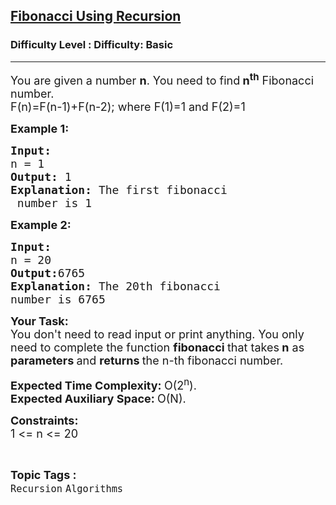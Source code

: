 <h2><a href="https://www.geeksforgeeks.org/problems/fibonacci-using-recursion/1?page=1&category=Recursion&sortBy=difficulty">Fibonacci Using Recursion</a></h2><h3>Difficulty Level : Difficulty: Basic</h3><hr><div class="problems_problem_content__Xm_eO"><p><span style="font-size:18px">You are given a number <strong>n</strong>. You need to find<strong> n<sup>th</sup></strong> Fibonacci number.<br>
F(n)=F(n-1)+F(n-2); where F(1)=1 and F(2)=1</span></p>

<p><span style="font-size:18px"><strong>Example 1:</strong></span></p>

<pre><span style="font-size:18px"><strong>Input:
</strong>n = 1
<strong>Output: </strong>1<strong>
Explanation: </strong>The first fibonacci
 number is 1
</span></pre>

<p><span style="font-size:18px"><strong>Example 2:</strong></span></p>

<pre><span style="font-size:18px"><strong>Input:
</strong>n = 20
<strong>Output:</strong>6765<strong>
Explanation: </strong>The 20th fibonacci 
number is 6765</span>
</pre>

<p><span style="font-size:18px"><strong>Your Task:</strong><br>
You don't need to read input or print anything. You only need to complete the function <strong>fibonacci </strong>that takes<strong> n</strong> as <strong>parameters </strong>and <strong>returns&nbsp;</strong>the n-th fibonacci number.</span></p>

<p><span style="font-size:18px"><strong>Expected Time Complexity:&nbsp;</strong>O(2<sup>n</sup>).<br>
<strong>Expected Auxiliary Space:&nbsp;</strong>O(N).</span></p>

<p><strong><span style="font-size:18px">Constraints: </span></strong><br>
<span style="font-size:18px">1 &lt;= n &lt;= 20</span></p>
</div><br><p><span style=font-size:18px><strong>Topic Tags : </strong><br><code>Recursion</code>&nbsp;<code>Algorithms</code>&nbsp;
